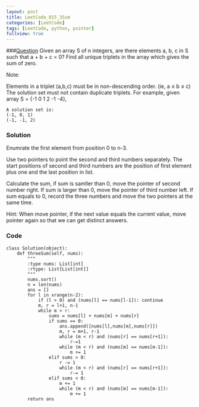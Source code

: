```yaml
---
layout: post
title: LeetCode_015_3Sum
categories: [LeetCode]
tags: [LeetCode, python, pointer]
fullview: true
---
```

###[Question](https://leetcode.com/problems/3sum/)
Given an array S of n integers, are there elements a, b, c in S such that a + b + c = 0? Find all unique triplets in the array which gives the sum of zero.

Note:

Elements in a triplet (a,b,c) must be in non-descending order. (ie, a ≤ b ≤ c)
The solution set must not contain duplicate triplets.
    For example, given array S = {-1 0 1 2 -1 -4},

    A solution set is:
    (-1, 0, 1)
    (-1, -1, 2)
	
### Solution
Enumrate the first element from position 0 to n-3.

Use two pointers to point the second and third numbers separately. The start positions of second and third numbers are the position of first element plus one and the last position in list.

Calculate the sum, if sum is samller than 0, move the pointer of second number right. If sum is larger than 0, move the pointer of third number left. If sum equals to 0, record the three numbers and move the two pointers at the same time.

Hint: When move pointer, if the next value equals the current value, move pointer again so that we can get distinct answers. 
            
### Code
	class Solution(object):
        def threeSum(self, nums):
            """
            :type nums: List[int]
            :rtype: List[List[int]]
            """
            nums.sort()
            n = len(nums)
            ans = []
            for l in xrange(n-2):
                if (l > 0) and (nums[l] == nums[l-1]): continue
                m, r = l+1, n-1
                while m < r:
                    sums = nums[l] + nums[m] + nums[r]
                    if sums == 0:
                        ans.append([nums[l],nums[m],nums[r]])
                        m, r = m+1, r-1
                        while (m < r) and (nums[r] == nums[r+1]):
                            r-=1
                        while (m < r) and (nums[m] == nums[m-1]):
                            m += 1                        
                    elif sums > 0:
                        r -= 1
                        while (m < r) and (nums[r] == nums[r+1]):
                            r-= 1
                    elif sums < 0:
                        m += 1
                        while (m < r) and (nums[m] == nums[m-1]):
                            m += 1
            return ans